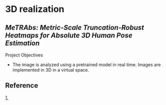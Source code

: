 # 3D realization
## _MeTRAbs: Metric-Scale Truncation-Robust Heatmaps for Absolute 3D Human Pose Estimation_


Project Objectives
* The image is analyzed using a pretrained model in real time. Images are implemented in 3D in a virtual space.


## Reference
[1.](https://github.com/isarandi/metrabs)
